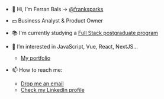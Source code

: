 - 👋 Hi, I’m Ferran Bals -> [@franksparks](https://github.com/franksparks)

- 💵 Business Analyst & Product Owner

- 📚 I'm currently studying a [Full Stack postgraduate program](https://www.talent.upc.edu/cat/estudis/formacio/curs/304800/postgrau-full-stack-web-technologies/)

- 👀 I’m interested in JavaScript, Vue, React, NextJS...
  - [My portfolio](https://ferranbals.vercel.app/)

- 📫 How to reach me:
  - [Drop me an email](mailto:ferranbals@gmail.com)
  - [Check my LinkedIn profile](https://www.linkedin.com/in/fbals/) 

<!---
franksparks/franksparks is a ✨ special ✨ repository because its `README.md` (this file) appears on your GitHub profile.
You can click the Preview link to take a look at your changes.
--->
